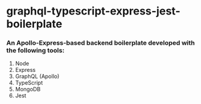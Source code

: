 # graphql-typescript-express-jest-boilerplate

### An Apollo-Express-based backend boilerplate developed with the following tools:

1. Node
2. Express
3. GraphQL (Apollo)
4. TypeScript
5. MongoDB
6. Jest
